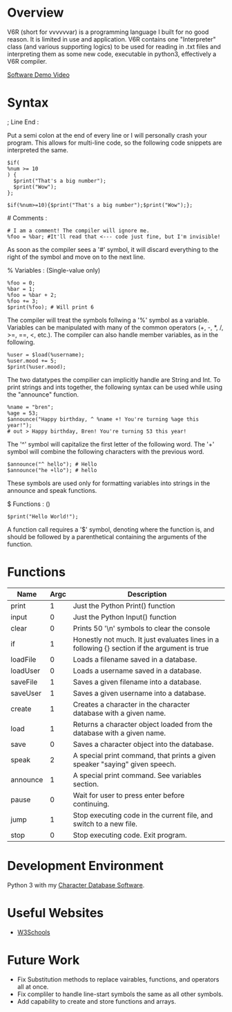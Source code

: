 # Overview

V6R (short for vvvvvvar) is a programming language I built for no good reason. It is limited in use and application.
V6R contains one "Interpreter" class (and various supporting logics) to be used for reading in .txt files and interpreting them as some new code, executable in python3, effectively a V6R compiler.

[Software Demo Video](https://youtu.be/Ik8WHY8vNHE)

# Syntax

; Line End :

Put a semi colon at the end of every line or I will personally crash your program.
This allows for multi-line code, so the following code snippets are interpreted the same.
```
$if(
%num >= 10
) {
  $print("That's a big number");
  $print("Wow");
};

$if(%num>=10){$print("That's a big number");$print("Wow");};
```

\# Comments : 
```
# I am a comment! The compiler will ignore me.
%foo = %bar; #It'll read that <--- code just fine, but I'm invisible!
```
As soon as the compiler sees a '#' symbol, it will discard everything to the right of the symbol and move on to the next line.

% Variables : (Single-value only)
```
%foo = 0;
%bar = 1;
%foo = %bar + 2;
%foo += 3;
$print(%foo); # Will print 6
```
The compiler will treat the symbols follwing a '%' symbol as a variable. Variables can be manipulated with many of the common operators (+, -, *, /, >=, ==, <, etc.). The compiler can also handle member variables, as in the following.
```
%user = $load(%username);
%user.mood += 5;
$print(%user.mood);
```
The two datatypes the compilier can implicitly handle are String and Int. To print strings and ints together, the following syntax can be used while using the "announce" function.
```
%name = "bren";
%age = 53;
$announce("Happy birthday, ^ %name +! You're turning %age this year!");
# out > Happy birthday, Bren! You're turning 53 this year!
```
The '^' symbol will capitalize the first letter of the following word. The '+' symbol will combine the following characters with the previous word. 
```
$announce("^ hello"); # Hello
$announce("he +llo"); # hello
```
These symbols are used only for formatting variables into strings in the announce and speak functions.

$ Functions : ()
```
$print("Hello World!");
```
A function call requires a '$' symbol, denoting where the function is, and should be followed by a parenthetical containing the arguments of the function. 

# Functions

|Name|Argc|Description|
|-|-|-|
|print|1|Just the Python Print() function
|input|0|Just the Python Input() function
|clear|0|Prints 50 '\n' symbols to clear the console
|if|1|Honestly not much. It just evaluates lines in a following {} section if the argument is true
|loadFile|0|Loads a filename saved in a database.
|loadUser|0|Loads a username saved in a database.
|saveFile|1|Saves a given filename into a database.
|saveUser|1|Saves a given username into a database.
|create|1|Creates a character in the character database with a given name.
|load|1|Returns a character object loaded from the database with a given name.
|save|0|Saves a character object into the database.
|speak|2|A special print command, that prints a given speaker "saying" given speech.
|announce|1|A special print command. See variables section.
|pause|0|Wait for user to press enter before continuing.
|jump|1|Stop executing code in the current file, and switch to a new file.
|stop|0|Stop executing code. Exit program.

# Development Environment

Python 3 with my [Character Database Software](https://github.com/Bren585/Character-Database).

# Useful Websites

* [W3Schools](https://www.w3schools.com/)

# Future Work

* Fix Substitution methods to replace vairables, functions, and operators all at once.
* Fix compliler to handle line-start symbols the same as all other symbols.
* Add capability to create and store functions and arrays. 
